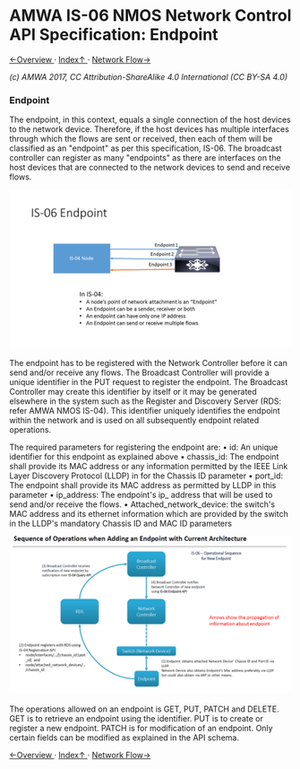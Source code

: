 # AMWA IS-06 NMOS Network Control API Specification: Endpoint

[←Overview ](1.0._Overview.md) · [ Index↑ ](..) · [Network Flow→](3.0._Network_Flow.md)

_(c) AMWA 2017, CC Attribution-ShareAlike 4.0 International (CC BY-SA 4.0)_

### Endpoint 

The endpoint, in this context, equals a single connection of the host devices to the network device. Therefore, if the host devices has multiple interfaces through which the flows are sent or received, then each of them will be classified as an "endpoint" as per this specification, IS-06. The broadcast controller can register as many "endpoints" as there are interfaces on the host devices that are connected to the network devices to send and receive flows. 

![Class Diagram](images/IS-06-Endpoint.png)

The endpoint has to be registered with the Network Controller before it can send and/or receive any flows. The Broadcast Controller will provide a unique identifier in the PUT request to register the endpoint. The Broadcast Controller may create this identifier by itself or it may be generated elsewhere in the system such as the Register and Discovery Server (RDS: refer AMWA NMOS IS-04). This identifier uniquely identifies the endpoint within the network and is used on all subsequently endpoint related operations.

The required parameters for registering the endpoint are:
•	id: An unique identifier for this endpoint as explained above
•	chassis_id: The endpoint shall provide its MAC address or any information permitted by the IEEE Link Layer Discovery Protocol (LLDP) in for the Chassis ID parameter
•	port_id: The endpoint shall provide its MAC address as permitted by LLDP in this parameter
•	ip_address: The endpoint's ip_ address that will be used to send and/or receive the flows.
•	Attached_network_device: the switch's MAC address and its ethernet information which are provided by the switch in the LLDP's mandatory Chassis ID and MAC ID parameters

![Class Diagram](images/Endpoint-information-flow.png)

The operations allowed on an endpoint is GET, PUT, PATCH and DELETE. GET is to retrieve an endpoint using the identifier. PUT is to create or register a new endpoint. PATCH is for modification of an endpoint. Only certain fields can be modified as explained in the API schema.


[←Overview ](1.0._Overview.md) · [ Index↑ ](..) · [Network Flow→](3.0._Network_Flow.md)
